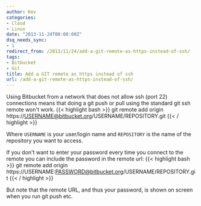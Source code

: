 ```yaml
---
author: Kev
categories:
- Cloud
- Linux
date: "2013-11-24T00:00:00Z"
dsq_needs_sync:
- 1
redirect_from: /2013/11/24/add-a-git-remote-as-https-instead-of-ssh/
tags:
- Bitbucket
- Git
title: Add a GIT remote as https instead of ssh
url: /add-a-git-remote-as-https-instead-of-ssh/
---
```

Using Bitbucket from a network that does not allow ssh (port 22) connections means that doing a git push or pull using the standard git ssh remote won't work.
{{< highlight bash >}}
git remote add origin https://USERNAME@bitbucket.org/USERNAME/REPOSITORY.git
{{< / highlight >}}

Where `USERNAME` is your user/login name and `REPOSITORY` is the name of the repository you want to access.

If you don't want to enter your password every time you connect to the remote you can include the password in the remote url:
{{< highlight bash >}}
git remote add origin https://USERNAME:PASSWORD@bitbucket.org/USERNAME/REPOSITORY.git
{{< / highlight >}}

But note that the remote URL, and thus your password, is shown on screen when you run git push etc.
